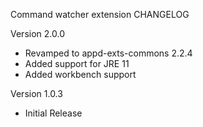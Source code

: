Command watcher extension CHANGELOG

Version 2.0.0
- Revamped to appd-exts-commons 2.2.4
- Added support for JRE 11  
- Added workbench support

Version 1.0.3
- Initial Release